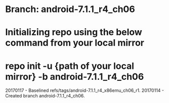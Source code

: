 # Branch: android-7.1.1_r4_ch06
# Initializing repo using the below command from your local mirror
# repo init -u {path of your local mirror} -b android-7.1.1_r4_ch06

20170117 - Baselined refs/tags/android-7.1.1_r4_x86emu_ch06_r1.
20170114 - Created branch android-7.1.1_r4_ch06.
